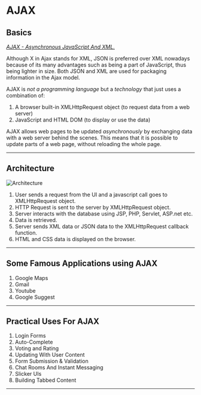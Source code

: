 # AJAX

## Basics


*[AJAX - Asynchronous JavaScript And XML.](https://developer.mozilla.org/en-US/docs/Web/Guide/AJAX)*

Although X in Ajax stands for XML, JSON is preferred over XML nowadays because of its many advantages such as being a part of JavaScript, thus being lighter in size. Both JSON and XML are used for packaging information in the Ajax model.

AJAX is *not a programming language* but a *technology* that just uses a combination of:
1. A browser built-in XMLHttpRequest object (to request data from a web server)
2. JavaScript and HTML DOM (to display or use the data)

AJAX allows web pages to be updated *asynchronously* by exchanging data with a web server behind the scenes. This means that it is possible to update parts of a web page, without reloading the whole page.

___

## Architecture
![Architecture](https://static.javatpoint.com/images/ajax/howajaxworks.png)

1. User sends a request from the UI and a javascript call goes to XMLHttpRequest object.
2. HTTP Request is sent to the server by XMLHttpRequest object.
3. Server interacts with the database using JSP, PHP, Servlet, ASP.net etc.
4. Data is retrieved.
5. Server sends XML data or JSON data to the XMLHttpRequest callback function.
6. HTML and CSS data is displayed on the browser.

___ 

## Some Famous Applications using AJAX

1. Google Maps
2. Gmail
3. Youtube
4. Google Suggest

___

## Practical Uses For AJAX

1. Login Forms
2. Auto-Complete
3. Voting and Rating
4. Updating With User Content
5. Form Submission & Validation
6. Chat Rooms And Instant Messaging
7. Slicker UIs
8. Building Tabbed Content

___